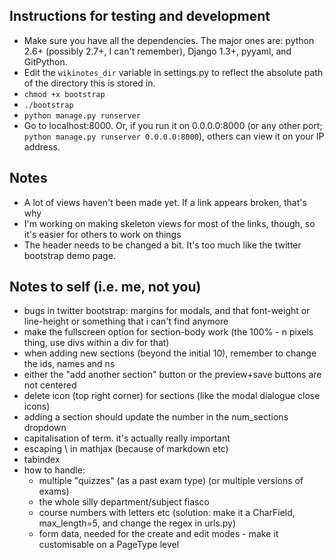 Instructions for testing and development
----------------------------------------

* Make sure you have all the dependencies. The major ones are: python 2.6+ (possibly 2.7+, I can't remember), Django 1.3+, pyyaml, and GitPython.
* Edit the `wikinotes_dir` variable in settings.py to reflect the absolute path of the directory this is stored in.
* `chmod +x bootstrap`
* `./bootstrap`
* `python manage.py runserver`
* Go to localhost:8000. Or, if you run it on 0.0.0.0:8000 (or any other port; `python manage.py runserver 0.0.0.0:8000`), others can view it on your IP address.

Notes
-----

* A lot of views haven't been made yet. If a link appears broken, that's why
* I'm working on making skeleton views for most of the links, though, so it's easier for others to work on things
* The header needs to be changed a bit. It's too much like the twitter bootstrap demo page.

Notes to self (i.e. me, not you)
--------------------------------

* bugs in twitter bootstrap: margins for modals, and that font-weight or line-height or something that i can't find anymore
* make the fullscreen option for section-body work (the 100% - n pixels thing, use divs within a div for that)
* when adding new sections (beyond the initial 10), remember to change the ids, names and <span>n</span>s
* either the "add another section" button or the preview+save buttons are not centered 
* delete icon (top right corner) for sections (like the modal dialogue close icons)
* adding a section should update the number in the num_sections dropdown
* capitalisation of term. it's actually really important
* escaping \ in mathjax (because of markdown etc)
* tabindex
* how to handle:
	* multiple "quizzes" (as a past exam type) (or multiple versions of exams)
	* the whole silly department/subject fiasco
	* course numbers with letters etc (solution: make it a CharField, max_length=5, and change the regex in urls.py)
	* form data, needed for the create and edit modes - make it customisable on a PageType level
